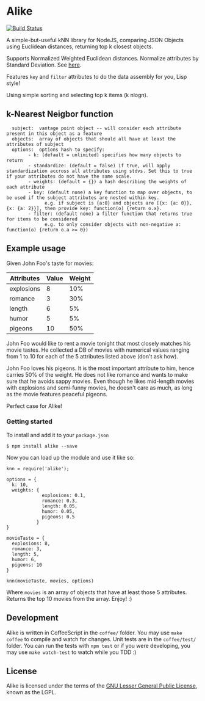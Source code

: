 Alike
=============
[![Build Status](https://travis-ci.org/axiomzen/Alike.png?branch=master)](https://travis-ci.org/axiomzen/Alike)

A simple-but-useful kNN library for NodeJS, comparing JSON Objects using Euclidean distances, returning top k closest objects.

Supports Normalized Weighted Euclidean distances. Normalize attributes by Standard Deviation. See [here](http://www.econ.upf.edu/~michael/stanford/maeb4.pdf).

Features `key` and `filter` attributes to do the data assembly for you, Lisp style!

Using simple sorting and selecting top k items (k nlogn).

## k-Nearest Neigbor function
```
  subject:  vantage point object -- will consider each attribute present in this object as a feature
  objects:  array of objects that should all have at least the attributes of subject
  options:  options hash to specify:
        - k: (default = unlimited) specifies how many objects to return
        - standardize: (default = false) if true, will apply standardization accross all attributes using stdvs. Set this to true if your attributes do not have the same scale.
        - weights: (default = {}) a hash describing the weights of each attribute
        - key: (default none) a key function to map over objects, to be used if the subject attributes are nested within key.
              e.g. if subject is {a:0} and objects are [{x: {a: 0}},{x: {a: 2}}], then provide key: function(o) {return o.x}.
        - filter: (default none) a filter function that returns true for items to be considered
              e.g. to only consider objects with non-negative a: function(o) {return o.a >= 0})
```
## Example usage

Given John Foo's taste for movies:

<table>
  <thead>
    <th>Attributes</th>
    <th>Value</th>
    <th>Weight</th>
  </thead>
  <tr>
    <td>explosions</td><td>8</td><td>10%</td>
  </tr>
  <tr>
    <td>romance</td><td>3</td><td>30%</td>
  </tr>
  <tr>
    <td>length</td><td>6</td><td>5%</td>
  </tr>
  <tr>
    <td>humor</td><td>5</td><td>5%</td>
  </tr>
  <tr>
    <td>pigeons</td><td>10</td><td>50%</td>
  </tr>
</table>

John Foo would like to rent a movie tonight that most closely matches his movie tastes. He collected a DB of movies with numerical values ranging from 1 to 10 for each of the 5 attributes listed above (don't ask how).

John Foo loves his pigeons. It is the most important attribute to him, hence carries 50% of the weight. He does not like romance and wants to make sure that he avoids sappy movies. Even though he likes mid-length movies with explosions and semi-funny movies, he doesn't care as much, as long as the movie features peaceful pigeons.

Perfect case for Alike!

### Getting started

To install and add it to your `package.json`

```
$ npm install alike --save
```

Now you can load up the module and use it like so:

```
knn = require('alike');

options = {
  k: 10,
  weights: {
             explosions: 0.1,
             romance: 0.3,
             length: 0.05,
             humor: 0.05,
             pigeons: 0.5
           }
}

movieTaste = {
  explosions: 8,
  romance: 3,
  length: 5,
  humor: 6,
  pigeons: 10
}

knn(movieTaste, movies, options)
```

Where `movies` is an array of objects that have at least those 5 attributes. Returns the top 10 movies from the array. Enjoy! :)

## Development

Alike is written in CoffeeScript in the `coffee/` folder. You may use `make coffee` to compile and watch for changes. Unit tests are in the `coffee/test/` folder. You can run the tests with `npm test` or if you were developing, you may use `make watch-test` to watch while you TDD :)

## License

Alike is licensed under the terms of the [GNU Lesser General Public License](http://www.gnu.org/licenses/lgpl.html), known as the LGPL.